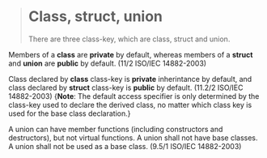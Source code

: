 > # Class, struct, union #
> There are three class-key, which are class, struct and union.

Members of a **class** are **private** by default, whereas members of a **struct** and **union** are **public** by default. (11/2 ISO/IEC 14882-2003)

Class declared by **class** class-key is **private** inherintance by default, and class declared by **struct** class-key is **public** by default.  (11.2/2 ISO/IEC 14882-2003) {**Note**: The default access specifier is only determined by the class-key used to declare the derived class, no matter which class key is used for the base class declaration.}


A union can have member functions (including constructors and destructors), but not virtual functions. A union shall not have base classes. A union shall not be used as a base class. (9.5/1 ISO/IEC 14882-2003)